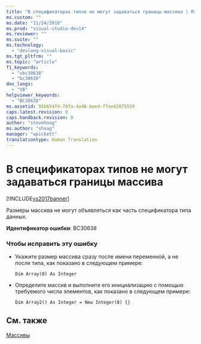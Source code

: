 ```yaml
---
title: "В спецификаторах типов не могут задаваться границы массива | Microsoft Docs"
ms.custom: ""
ms.date: "11/24/2016"
ms.prod: "visual-studio-dev14"
ms.reviewer: ""
ms.suite: ""
ms.technology: 
  - "devlang-visual-basic"
ms.tgt_pltfrm: ""
ms.topic: "article"
f1_keywords: 
  - "vbc30638"
  - "bc30638"
dev_langs: 
  - "VB"
helpviewer_keywords: 
  - "BC30638"
ms.assetid: 93b654f4-70fa-4a48-baed-ffae42075550
caps.latest.revision: 9
caps.handback.revision: 9
author: "stevehoag"
ms.author: "shoag"
manager: "wpickett"
translationtype: Human Translation
---
```

# В спецификаторах типов не могут задаваться границы массива
[!INCLUDE[vs2017banner](../../../csharp/includes/vs2017banner.md)]

Размеры массива не могут объявляться как часть спецификатора типа данных.  
  
 **Идентификатор ошибки**: BC30638  
  
### Чтобы исправить эту ошибку  
  
-   Укажите размер массива сразу после имени переменной, а не после типа, как показано в следующем примере:  
  
    ```  
    Dim Array(8) As Integer   
    ```  
  
-   Определите массив и выполните его инициализацию с помощью требуемого числа элементов, как показано в следующем примере:  
  
    ```  
    Dim Array2() As Integer = New Integer(8) {}  
    ```  
  
## См. также  
 [Массивы](../../../visual-basic/programming-guide/language-features/arrays/index.md)